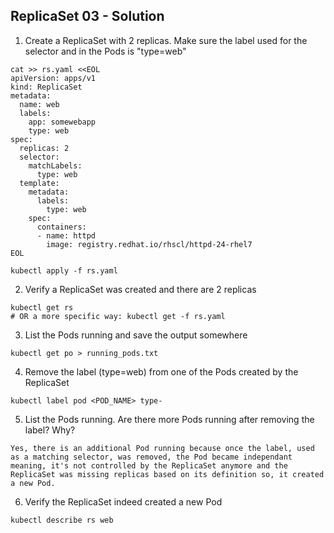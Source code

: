 ## ReplicaSet 03 - Solution

1. Create a ReplicaSet with 2 replicas. Make sure the label used for the selector and in the Pods is "type=web"

```
cat >> rs.yaml <<EOL
apiVersion: apps/v1
kind: ReplicaSet
metadata:
  name: web
  labels:
    app: somewebapp
    type: web
spec:
  replicas: 2
  selector:
    matchLabels:
      type: web
  template:
    metadata:
      labels:
        type: web
    spec:
      containers:
      - name: httpd
        image: registry.redhat.io/rhscl/httpd-24-rhel7
EOL

kubectl apply -f rs.yaml
```

2. Verify a ReplicaSet was created and there are 2 replicas

```
kubectl get rs
# OR a more specific way: kubectl get -f rs.yaml
```

3. List the Pods running and save the output somewhere

```
kubectl get po > running_pods.txt
```

4. Remove the label (type=web) from one of the Pods created by the ReplicaSet

```
kubectl label pod <POD_NAME> type-
```

5. List the Pods running. Are there more Pods running after removing the label? Why?

```
Yes, there is an additional Pod running because once the label, used as a matching selector, was removed, the Pod became independant meaning, it's not controlled by the ReplicaSet anymore and the ReplicaSet was missing replicas based on its definition so, it created a new Pod.
```

6. Verify the ReplicaSet indeed created a new Pod

```
kubectl describe rs web
```
